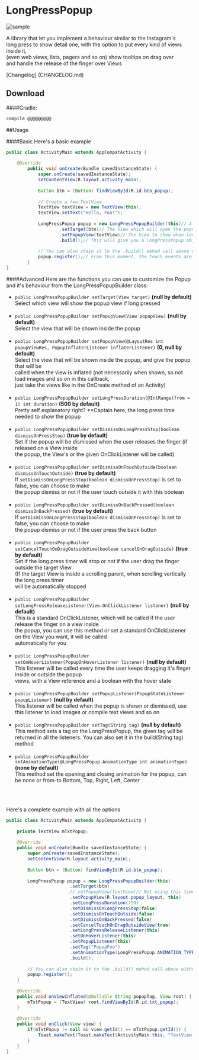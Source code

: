 LongPressPopup
==============

<img src="sample.gif" title="sample" />

A library that let you implement a behaviour similar to the Instagram's <br />
long press to show detail one, with the option to put every kind of views inside it, <br />
(even web views, lists, pagers and so on) show tooltips on drag over <br />
and handle the release of the finger over Views <br />

[Changelog] (CHANGELOG.md)<br />


Download
------
####Gradle:
```groovy
compile @@@@@@@@@
```

##Usage

####Basic
Here's a basic example <br />

```java
public class ActivityMain extends AppCompatActivity {
        
    @Override
        public void onCreate(Bundle savedInstanceState) {
            super.onCreate(savedInstanceState);
            setContentView(R.layout.activity_main);
            
            Button btn = (Button) findViewById(R.id.btn_popup);
            
            // Create a foo TextView
            TextView textView = new TextView(this);
            textView.setText("Hello, Foo!");
            
            LongPressPopup popup = new LongPressPopupBuilder(this)// A Context object for the builder constructor
                    .setTarget(btn)// The View which will open the popup if long pressed
                    .setPopupView(textView)// The View to show when long pressed 
                    .build();// This will give you a LongPressPopup object
                    
            // You can also chain it to the .build() mehod call above without declaring the "popup" variable before 
            popup.register();// From this moment, the touch events are registered and, if long pressed, will show the given view inside the popup, call unregister() to stop
        }
}
```

####Advanced
Here are the functions you can use to customize the Popup and it's behaviour from the
LongPressPopupBuilder class: <br />

* ```public LongPressPopupBuilder setTarget(View target)``` <b>(null by default) </b> <br />
    Select which view will show the popup view if long pressed <br /> <br />
* ```public LongPressPopupBuilder setPopupView(View popupView)``` <b>(null by default)</b> <br />
    Select the view that will be shown inside the popup <br /> <br />
* ```public LongPressPopupBuilder setPopupView(@LayoutRes int popupViewRes, PopupInflaterListener inflaterListener)``` <b>(0, null by default)</b> <br />
    Select the view that will be shown inside the popup, and give the popup that will be <br />
    called when the view is inflated (not necessarily when shown, so not load images and so on in this callback, <br />
    just take the views like in the OnCreate method of an Activity) <br /> <br />
* ```public LongPressPopupBuilder setLongPressDuration(@IntRange(from = 1) int duration)``` <b>(500 by default)</b> <br />
    Pretty self explanatory right? **Captain here, the long press time needed to show the popup <br /> <br />
* ```public LongPressPopupBuilder setDismissOnLongPressStop(boolean dismissOnPressStop)``` <b>(true by default)</b> <br />
    Set if the popup will be dismissed when the user releases the finger (if released on a View inside <br />
    the popup, the View's or the given OnClickListener will be called) <br /> <br />
* ```public LongPressPopupBuilder setDismissOnTouchOutside(boolean dismissOnTouchOutside)``` <b>(true by default)</b> <br />
    If ```setDismissOnLongPressStop(boolean dismissOnPressStop)``` is set to false, you can choose to make <br />
    the popup dismiss or not if the user touch outside it with this boolean <br /> <br />
* ```public LongPressPopupBuilder setDismissOnBackPressed(boolean dismissOnBackPressed)```  <b>(true by default)</b> <br />
    If ```setDismissOnLongPressStop(boolean dismissOnPressStop)``` is set to false, you can choose to make <br />
    the popup dismiss or not if the user press the back button <br /> <br />
* ```public LongPressPopupBuilder setCancelTouchOnDragOutsideView(boolean cancelOnDragOutside)``` <b>(true by default)</b> <br />
    Set if the long press timer will stop or not if the user drag the finger outside the target View <br />
    (If the target View is inside a scrolling parent, when scrolling vertically the long press timer <br />
    will be automatically stopped <br /> <br />
* ```public LongPressPopupBuilder setLongPressReleaseListener(View.OnClickListener listener)``` <b>(null by default)</b> <br />
    This is a standard OnClickListener, which will be called if the user release the finger on a view inside <br />
    the popup, you can use this method or set a standard OnClickListener on the View you want, it will be called <br />
    automatically for you <br /> <br />
* ```public LongPressPopupBuilder setOnHoverListener(PopupOnHoverListener listener)``` <b>(null by default)</b> <br />
    This listener will be called every time the user keeps dragging it's finger inside or outside the popup <br />
    views, with a View reference and a boolean with the hover state <br /> <br />
* ```public LongPressPopupBuilder setPopupListener(PopupStateListener popupListener)``` <b>(null by default)</b> <br />
    This listener will be called when the popup is shown or dismissed, use this listener to load images or compile text views and so on <br /> <br />
* ```public LongPressPopupBuilder setTag(String tag)``` <b>(null by default)</b> <br />
    This method sets a tag on the LongPressPopup, the given tag will be returned in all the listeners. You can also set it in the build(String tag) <br /> 
    method <br /> <br />
* ```public LongPressPopupBuilder setAnimationType(@LongPressPopup.AnimationType int animationType)``` <b>(none by default)</b> <br />
    This method set the opening and closing animation for the popup, can be none or from-to Bottom, Top, Right, Left, Center


<br /> <br />

Here's a complete example with all the options <br />
```java
public class ActivityMain extends AppCompatActivity {
     
    private TextView mTxtPopup;   
        
    @Override
    public void onCreate(Bundle savedInstanceState) {
        super.onCreate(savedInstanceState);
        setContentView(R.layout.activity_main);
        
        Button btn = (Button) findViewById(R.id.btn_popup);
        
        LongPressPopup popup = new LongPressPopupBuilder(this)
                        .setTarget(btn)
                        //.setPopupView(textView)// Not using this time
                        .setPopupView(R.layout.popup_layout, this)
                        .setLongPressDuration(750)
                        .setDismissOnLongPressStop(false)
                        .setDismissOnTouchOutside(false)
                        .setDismissOnBackPressed(false)
                        .setCancelTouchOnDragOutsideView(true)
                        .setLongPressReleaseListener(this)
                        .setOnHoverListener(this)
                        .setPopupListener(this)
                        .setTag("PopupFoo")
                        .setAnimationType(LongPressPopup.ANIMATION_TYPE_FROM_CENTER)
                        .build();
                
        // You can also chain it to the .build() mehod call above without declaring the "popup" variable before 
        popup.register();
    }
    
    @Override
    public void onViewInflated(@Nullable String popupTag, View root) {
        mTxtPopup = (TextView) root.findViewById(R.id.txt_popup);
    }
    
    @Override
    public void onClick(View view) {
        if(mTxtPopup != null && view.getId() == mTxtPopup.getId()) {
            Toast.makeText(Toast.makeText(ActivityMain.this, "TextView Clicked!"));
        }
    }
}
```
